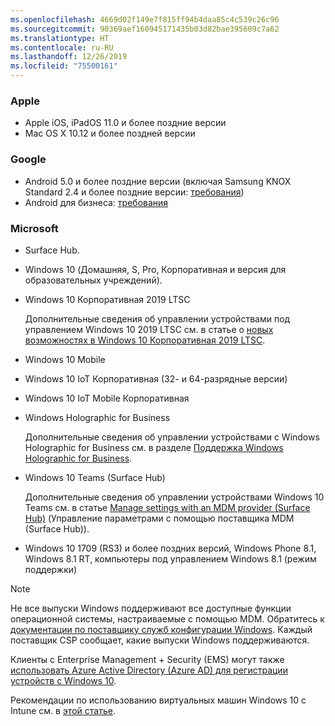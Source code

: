 ```yaml
---
ms.openlocfilehash: 4669d02f149e7f815ff94b4daa85c4c539c26c96
ms.sourcegitcommit: 90369aef160945171435b03d82bae395609c7a62
ms.translationtype: HT
ms.contentlocale: ru-RU
ms.lasthandoff: 12/26/2019
ms.locfileid: "75500161"
---
```



### <a name="apple"></a>Apple
- Apple iOS, iPadOS 11.0 и более поздние версии
- Mac OS X 10.12 и более поздней версии

### <a name="google"></a>Google
- Android 5.0 и более поздние версии (включая Samsung KNOX Standard 2.4 и более поздние версии: [требования](https://www.samsungknox.com/en/knox-platform/supported-devices/2.4+))
- Android для бизнеса: [требования](https://support.google.com/work/android/topic/9428066)

### <a name="microsoft"></a>Microsoft

- Surface Hub.
- Windows 10 (Домашняя, S, Pro, Корпоративная и версия для образовательных учреждений).
- Windows 10 Корпоративная 2019 LTSC

  Дополнительные сведения об управлении устройствами под управлением Windows 10 2019 LTSC см. в статье о [новых возможностях в Windows 10 Корпоративная 2019 LTSC](https://docs.microsoft.com/windows/whats-new/ltsc/whats-new-windows-10-2019).
  
- Windows 10 Mobile
- Windows 10 IoT Корпоративная (32- и 64-разрядные версии)
- Windows 10 IoT Mobile Корпоративная
- Windows Holographic for Business

  Дополнительные сведения об управлении устройствами с Windows Holographic for Business см. в разделе [Поддержка Windows Holographic for Business](../fundamentals/windows-holographic-for-business.md).

- Windows 10 Teams (Surface Hub)

   Дополнительные сведения об управлении устройствами Windows 10 Teams см. в статье [Manage settings with an MDM provider (Surface Hub)](https://docs.microsoft.com/surface-hub/manage-settings-with-mdm-for-surface-hub) (Управление параметрами с помощью поставщика MDM (Surface Hub)).
- Windows 10 1709 (RS3) и более поздних версий, Windows Phone 8.1, Windows 8.1 RT, компьютеры под управлением Windows 8.1 (режим поддержки)

> [!NOTE]
> Не все выпуски Windows поддерживают все доступные функции операционной системы, настраиваемые с помощью MDM. Обратитесь к [документации по поставщику служб конфигурации Windows](https://docs.microsoft.com/windows/configuration/provisioning-packages/how-it-pros-can-use-configuration-service-providers). Каждый поставщик CSP сообщает, какие выпуски Windows поддерживаются.

Клиенты с Enterprise Management + Security (EMS) могут также [использовать Azure Active Directory (Azure AD) для регистрации устройств с Windows 10](/intune/windows-enroll).

Рекомендации по использованию виртуальных машин Windows 10 с Intune см. в [этой статье](../fundamentals/windows-10-virtual-machines.md).

